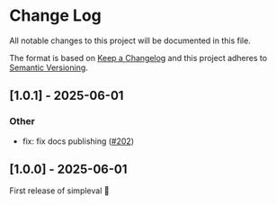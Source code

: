 # Change Log
All notable changes to this project will be documented in this file.
 
The format is based on [Keep a Changelog](http://keepachangelog.com/)
and this project adheres to [Semantic Versioning](http://semver.org/).

## [1.0.1] - 2025-06-01

### Other

- fix: fix docs publishing ([#202](https://github.com/cyberark/simple-llm-eval/pull/202))


## [1.0.0] - 2025-06-01

First release of simpleval 🎉
